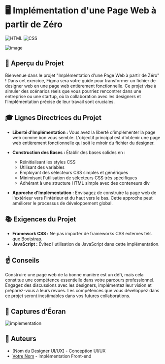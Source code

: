 # :desktop_computer: Implémentation d'une Page Web à partir de Zéro

![HTML](https://img.shields.io/badge/HTML-5-blue?style=for-the-badge&logo=html5&logoColor=white)
![CSS](https://img.shields.io/badge/CSS-3-blue?style=for-the-badge&logo=css3&logoColor=white)

![image](lien_vers_le_designer_file_image)

## 🧐 Aperçu du Projet

Bienvenue dans le projet "Implémentation d'une Page Web à partir de Zéro" ! Dans cet exercice, Figma sera votre guide pour transformer un fichier de designer web en une page web entièrement fonctionnelle. Ce projet vise à simuler des scénarios réels que vous pourriez rencontrer dans une entreprise ou une startup, où la collaboration avec les designers et l'implémentation précise de leur travail sont cruciales.

## 🎓 Lignes Directrices du Projet

- **Liberté d'Implémentation :** Vous avez la liberté d'implémenter la page web comme bon vous semble. L'objectif principal est d'obtenir une page web entièrement fonctionnelle qui soit le miroir du fichier du designer.

- **Construction des Bases :** Établir des bases solides en :
  - Réinitialisant les styles CSS
  - Utilisant des variables
  - Employant des sélecteurs CSS simples et génériques
  - Minimisant l'utilisation de sélecteurs CSS très spécifiques
  - Adhérant à une structure HTML simple avec des conteneurs div

- **Approche d'Implémentation :** Envisagez de construire la page web de l'extérieur vers l'intérieur et du haut vers le bas. Cette approche peut améliorer le processus de développement global.

## 📚 Exigences du Projet

- **Framework CSS :** Ne pas importer de frameworks CSS externes tels que Bootstrap.
- **JavaScript :** Évitez l'utilisation de JavaScript dans cette implémentation.

## ☝️ Conseils

Construire une page web de la bonne manière est un défi, mais cela constitue une compétence essentielle dans votre parcours professionnel. Engagez des discussions avec les designers, implémentez leur vision et préparez-vous à leurs revues. Les compétences que vous développez dans ce projet seront inestimables dans vos futures collaborations.

## 📸 Captures d'Écran
![implementation](lien_vers_une_capture_d'écran_de_l'implémentation)

## 🙇 Auteurs

- [Nom du Designer UI/UX] - Conception UI/UX
- [Votre Nom](lien_vers_votre_profil_github) - Implémentation Front-end
